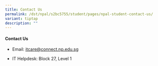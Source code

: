```yaml
---
title: Contact Us
permalink: /dst/npal/s2bc5755/student/pages/npal-student-contact-us/
variant: tiptap
description: ""
---
```

<h4>Contact Us</h4>
<ul data-tight="true" class="tight">
<li>
<p>Email: <a href="mailto:itcare@connect.np.edu.sg" rel="noopener noreferrer nofollow" target="_blank"><u>itcare@connect.np.edu.sg</u></a>​</p>
</li>
<li>
<p>​​IT Helpdesk: Block 27, Level 1</p>
</li>
</ul>
<p></p>